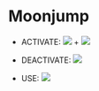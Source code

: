 # Moonjump

 - ACTIVATE: ![](https://upload.wikimedia.org/wikipedia/commons/thumb/8/8a/PlayStation_button_R3.svg/20px-PlayStation_button_R3.svg.png) + ![](https://upload.wikimedia.org/wikipedia/commons/thumb/0/0e/PlayStation_button_R2.svg/20px-PlayStation_button_R2.svg.png)

 - DEACTIVATE: ![](https://upload.wikimedia.org/wikipedia/commons/thumb/4/48/PlayStation_button_L3.svg/20px-PlayStation_button_L3.svg.png)

 - USE: ![](https://upload.wikimedia.org/wikipedia/commons/thumb/8/8f/PlayStation_button_X.svg/20px-PlayStation_button_X.svg.png)
